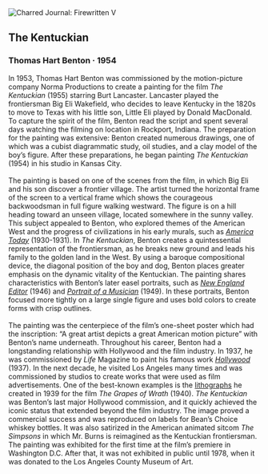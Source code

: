 <div class="artwork-of-the-day">
  <div class="container">
    <div class="img-wrapper">
      <img
        src="https://uploads5.wikiart.org/00303/images/thomas-hart-benton/the-kentuckian-1954.jpg!Large.jpg"
        alt="Charred Journal: Firewritten V" />
    </div>
    <div class="artwork-detail">
      <div class="artwork-origin"> 
        <h2 class="artwork-name">The Kentuckian</h2>
        <h3 class="artist">
          Thomas Hart Benton
                    ·  1954
        </h3>
      </div>
      <p class="description">
        <span class="artwork-description-text ng-binding" ng-bind-html="viewModel.ArtworkOfTheDay.Description | unsafe">In 1953, Thomas Hart Benton was commissioned by the motion-picture company Norma Productions to create a painting for the film <i>The Kentuckian</i> (1955) starring Burt Lancaster. Lancaster played the frontiersman Big Eli Wakefield, who decides to leave Kentucky in the 1820s to move to Texas with his little son, Little Eli played by Donald MacDonald. To capture the spirit of the film, Benton read the script and spent several days watching the filming on location in Rockport, Indiana. The preparation for the painting was extensive: Benton created numerous drawings, one of which was a cubist diagrammatic study, oil studies, and a clay model of the boy’s figure. After these preparations, he began painting <i>The Kentuckian</i> (1954) in his studio in Kansas City.<br><br>The painting is based on one of the scenes from the film, in which Big Eli and his son discover a frontier village. The artist turned the horizontal frame of the screen to a vertical frame which shows the courageous backwoodsman in full figure walking westward. The figure is on a hill heading toward an unseen village, located somewhere in the sunny valley. This subject appealed to Benton, who explored themes of the American West and the progress of civilizations in his early murals, such as <a target="_blank" href="https://www.wikiart.org/en/thomas-hart-benton/all-works#!#filterName:Series_america-today,resultType:masonry"><i>America Today</i></a> (1930-1931). In <i>The Kentuckian</i>, Benton creates a quintessential representation of the frontiersman, as he breaks new ground and leads his family to the golden land in the West. By using a baroque compositional device, the diagonal position of the boy and dog, Benton places greater emphasis on the dynamic vitality of the Kentuckian. The painting shares characteristics with Benton’s later easel portraits, such as <a target="_blank" href="https://www.wikiart.org/en/thomas-hart-benton/new-england-editor-1946"><i>New England Editor</i></a> (1946) and <a target="_blank" href="https://www.wikiart.org/en/thomas-hart-benton/portrait-of-a-musician-1949"><i>Portrait of a Musician</i></a> (1949). In these portraits, Benton focused more tightly on a large single figure and uses bold colors to create forms with crisp outlines.<br><br>The painting was the centerpiece of the film’s one-sheet poster which had the inscription: “A great artist depicts a great American motion picture” with Benton’s name underneath. Throughout his career, Benton had a longstanding relationship with Hollywood and the film industry. In 1937, he was commissioned by <i>Life</i> Magazine to paint his famous work <a target="_blank" href="https://www.wikiart.org/en/thomas-hart-benton/hollywood-1938"><i>Hollywood</i></a> (1937). In the next decade, he visited Los Angeles many times and was commissioned by studios to create works that were used as film advertisements. One of the best-known examples is the <a target="_blank" href="https://www.wikiart.org/en/thomas-hart-benton/departure-of-the-joads-from-the-grapes-of-wrath-1939">lithographs</a> he created in 1939 for the film <i>The Grapes of Wrath</i> (1940). <i>The Kentuckian</i> was Benton’s last major Hollywood commission, and it quickly achieved the iconic status that extended beyond the film industry. The image proved a commercial success and was reproduced on labels for Bean’s Choice whiskey bottles. It was also satirized in the American animated sitcom <i>The Simpsons</i> in which Mr. Burns is reimagined as the Kentuckian frontiersman. The painting was exhibited for the first time at the film’s premiere in Washington D.C. After that, it was not exhibited in public until 1978, when it was donated to the Los Angeles County Museum of Art.</span>
                        <div class="text-shadow-container" ng-show="showShadow" style=""></div>
      </p>
    </div>
  </div>

</div>
